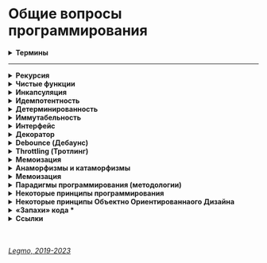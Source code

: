 <h1>Общие вопросы программирования</h1>

[//]: # (Термины)
<details><summary><b>Термины</b></summary><p>


[//]: # (Синтаксис)
- <details><summary><b>Синтаксис</b> — набор правил написания кода на языке Х. Какие комбинации символов являются допустимыми конструкциями в этом языке.</summary><p>

  - как располагать и сочетать друг с другом команды, какие использовать символы, как структурировать записи и так далее.
  - описывает, какие элементы языка считаются правильными и как они могут быть комбинированы для создания программ.
  - определяет правила написания конкретных программных выражений
  - правила, определяющие комбинации символов, которые считаются правильно структурированными утверждениями или выражениями на этом языке.
  - синтаксис ничего не говорит о значении команд или слов. Он определяет только правильность написания. Например, написать функцию с неправильными скобками — это ошибка синтаксиса. А написать функцию, которая работает неверно, — ошибка другого вида. С точки зрения синтаксиса функция может быть верной.
  - это структура и форма записи текста программы.
  - набор правил, описывающий комбинации символов алфавита, считающиеся правильно структурированной программой (документом) или её фрагментом.
  - это набор правил, управляющих структурой предложения и расположением слов,
  - фокусируется на порядке слов и отношениях между словами,
  - синтаксис языка, определяющий структуру текста, отличается от семантики, определяющей смысл.
  - Синтаксические ошибки приводят к тому, что предложения становятся трудными для понимания
  - Тот же JS тебе про синтаксическую ошибку (например, забытую закрывающую скобочку) скажет сразу.
  - Примеры правил синтаксиса
    - Вид скобок, которые используются при записи той или иной команды.
    - Регистрозависимость — есть ли для языка разница между строчными и прописными буквами.
    - Необходимость использовать пробелы и переносы строки — или ее отсутствие. Например, в Python это часть синтаксиса, а в JavaScript они не так важны.
    - Необходимость или отсутствие необходимости указывать тип переменной при создании.
    - Порядок расположения команд и сочетания их друг с другом.
    - Символ, которым обозначается комментарий в коде.
  - Синтаксис определяет правила правильного написания программы, структуру выражений и конструкций. Это связано с тем, каким образом символы и ключевые слова должны быть упорядочены для создания корректного кода. Семантика определяет смысл этих выражений и конструкций, указывает, как они будут исполняться и взаимодействовать во время выполнения программы. Семантика определяет, что делает код и как его выполнение влияет на состояние системы. Вместе синтаксис и семантика обеспечивают полное описание языка программирования, где синтаксис обеспечивает правильность написания кода, а семантика — его осмысленность и поведение при выполнении.
  - Синтаксис — это про ключевые слова (for, var, function, ...), кавычки и скобочки. И про то, как их применять.

  <br></p>
  </details>

[//]: # (Семантика)
- <details><summary><b>Семантика</b> — определяет смысл выражений и конструкций — какие операции они вызовут в программе. Определяет, что делает код и как его выполнение влияет на состояние системы. </summary><p>

  - говорит о смысле слов и значении команд.
  - указывает, как выражения и конструкции будут исполняться и взаимодействовать во время выполнения программы
  - приписывает значения (действия) различным синтаксическим конструкциям
  - определение того, как выполняется код и взаимодействует его части, описывая смысл программных конструкций.
  - Синтаксис определяет правильность написания, а семантика — смысловую правильность.
  - Синтаксис отвечает за то, поймет ли компьютер, что вы ему сказали. Семантика — за внутреннюю логику написанного, за то, что означают команды.
  - синтаксис языка, определяющий структуру текста, отличается от семантики, определяющей смысл.
  - определяет, какие операции выполняются при выполнении конкретных выражений и как программные инструкции взаимодействуют между собой. В отличие от синтаксиса, который определяет правила написания кода, семантика уточняет, как именно этот код будет интерпретирован или скомпилирован в рамках определенного языка. Семантика включает в себя трактовку различных конструкций, значений переменных, порядка выполнения операций, обработки ошибок, управления памятью и другие аспекты, влияющие на поведение программы во время выполнения. Она играет ключевую роль в понимании того, как программы работают и какие результаты они должны производить.
  - Пример:
    - «Я любить Москва это город» — предложение, написанное неправильно с точки зрения синтаксиса. Но его смысл понятен, по крайней мере человеку;
    - «Я люблю деревню Санкт-Петербург» — предложение, которое правильно синтаксически. Но семантически оно неверно, ведь Санкт-Петербург — это город, а не деревня. Значение слова совсем другое. Поэтому непонятно: человек ошибся или действительно имел в виду какую-то деревню с таким же названием.
  - Синтаксис определяет правила правильного написания программы, структуру выражений и конструкций. Это связано с тем, каким образом символы и ключевые слова должны быть упорядочены для создания корректного кода. Семантика определяет смысл этих выражений и конструкций, указывает, как они будут исполняться и взаимодействовать во время выполнения программы. Семантика определяет, что делает код и как его выполнение влияет на состояние системы. Вместе синтаксис и семантика обеспечивают полное описание языка программирования, где синтаксис обеспечивает правильность написания кода, а семантика — его осмысленность и поведение при выполнении.
  - Синтаксис в головке у компилятора, семантика в голове у программиста.

  <br></p>
  </details>

[//]: # (Грамматика)
- <details><summary><b>Грамматика</b> — формальное описание правил синтаксиса. Какая структура программных конструкций корректна? Включает в себя синтаксис + другие аспекты</summary><p>

  - способ задания языка
  - формальное описание синтаксиса языка программирования.
  - включает в себя синтаксис и дополнительные лингвистические правила (правописание, пунктуация, морфология...)
  - грамматика, помимо синтаксиса, описывает более общую формальную структуру языка, включая правила комбинирования элементов для создания корректных программ
  - грамматические ошибки могут привести к потери ясности и сложности интерпретации
  - Грамматика включает в себя различные аспекты синтаксиса, такие как правила для объявления переменных, операторов, условных конструкций, циклов, функций и других элементов языка. Грамматика также определяет порядок следования элементов, использование ключевых слов, пунктуации и другие структурные аспекты.

  - **Синтаксис / Грамматика**
    -
    - «Предложением» называется полная последовательность слов, выражающая некоторую мысль. Предложение состоит из одной или нескольких «фраз», связанных знаками препинания или союзами («И», «ИЛИ» и т.д.). Сама фраза может состоять из меньших фраз. Некоторые фразы неполны и мало что дают сами по себе, тогда как другие фразы могут использоваться самостоятельно. Совокупность этих правил называется грамматикой языка.
    -
    - Так же обстоит дело с грамматикой JavaScript.
      - команды - аналоги предложений,
      - выражения - аналоги фраз,
      - операторы - аналоги союзов/знаков препинания.
    -
    - Выражение в JS - может быть вычислено с получением одного конкретного значения (результата).
    - Команда состоит из одного или нескольких выражений
      - у каждой команды имеется завершающее значение (даже если это значение undefined). Если ввести команду в консоли разработчика в браузере, потому что при выполнении консоль по умолчанию выводит завершающее значение последней выполненной команды.
      - Например, любой обычный блок { . . } имеет завершающее значение - это завершающее значение последней выполненной в нем команды/выражения. завершающее значение блока аналогично значению, неявно возвращаемому последней командой блока.
      - Но что бы ни выводилось в консоль, мы не можем перенести это значение в свою программу. Как получить завершающее значение в программе?

  - Стреер: Повторю мысль про синтаксис, грамматику, семантику, лексемы, токенизаторы и т.д.: пока ты не напишешь свой какой-нибудь простой язык, этим всем глубоко не стоит заморачиваться. Да и не получится интуитивно тут понять, не написав этот простой язык.

  <br></p>
  </details>

[//]: # (Код)
- <details><summary><b>Код</b> — последовательность текстовых инструкций, написанных на языке программирования. </summary><p>

  - бывает `исходный` (пишется человеком) и получаемый из него `исполняемый` (выполняется машиной).
  - Стреер:
    - Неверное определение. Код — последовательность инструкций. Всё. Про "текстовые" и про "на языке программирования" лишнее.
    - `Исходный код` — код, понятный человеку (обычно) и какому-либо компилятору/транслятору. Транслятор/интерпретатор из исходного кода может собрать какой-либо другой, - например, исполняемый.
    - `Исполняемый код` — код, который можно выполнить. Это может быть машинный код, либо код, понятный интерпретатору.
    - `Машинный код` — бинарные данные, понятные процессору и непонятные человеку, не обладающему очень специальными знаниями.
    - `Байт-код` — вариант машинного кода, созданный для некоторой виртуальной машины исполнения (программы, которая работает как некоторый процессор). В бинарном виде - представляется набор примитивных инструкций, в некоторой архитектуре.
    - `Псевдо-код` — "код на листочке". Описание некоторого алгоритма или программы на выдуманном языке программирования, понятный человеку, но не программам или процессорам.

      <br></p>
      </details>

- .

- <b>Переменная</b>  — именованная область памяти. Хранит данные (значение). 
  - Даже nil/NULL — это тоже данное.
  - Переменная мутабельна. Это главный её признак.
- <b>Значение переменной</b>  — данные, которые хранятся в переменной
- <b>Константа</b>  — особый тип переменных. Их значения нельзя изменить
  - К переменным отношения не имеет. Это просто неизменяемое значение, причем даже не обязательно именованное: sin(5) — здесь 5 не имеет имени, но константой является. Впрочем, если говорить о синтаксисе языков, то, действительно, константой обычно называют именованное значение.

[//]: # (Литерал)
- <details><summary><b>Литерал</b> — любое значение указанное явным образом в коде. Строка, число, логическо значение, массивы, объекты, функции. В отличии от переменных — не изменяются в процессе работы программы. В переменной хранятся какие-то данные, например литералы.</summary><p>

  - представления фиксированных значений в программе — числа, символы, строки и т.д.
  - текстовое представление (нотация) значения (данных) в том виде, как оно записано в исходном коде.
  - запись в исходном коде компьютерной программы, представляющая собой фиксированное значение.
  - безымянная константа
  - константы, включаемые непосредственно в текст программы. Литералы могут быть изменены в тексте программы лишь во время редактирования. В отличие от переменных, литералы не могут изменяться во время выполнения программы.
  - представление значения некоторого типа данных. 
  - это постоянные значения JavaScript. Это значения, которые не изменяются во время выполнения сценария (целочисленные литералы, литералы с плавающей точкой, логические литералы (true и false), строковый литерал — это ноль и более символов, заключенных в двойные («») или одиночные (») кавычки).
  - используются для представления значений в JavaScript. Они являются фиксированными значениями, а не переменными
  - используются для обозначения числовых значений, строк, символов или логических констант. Постоянное значение, у которого нет имени.
    - В нашем случае понятие литерала немного отличное. Мы можем представить, что литерал это способ объявления значения какого-либо типа в коде.
  - Последовательность символов, представляющая постоянные значения, хранящиеся в переменных, называется литералом. Литерал — это представление значения в исходном коде, например число или строка.
  -  это любое значение указанное явным образом в коде. В качестве литералов в js могут выступать числа, строки (текстовые значения), логические значения. Функциональные литералы, массивы и объекты мы рассмотрим позже.

  <br></p>
  </details>

- <b>Оператор</b> — элемент языка, описывает некое действие. Например `+` или `delete`

- <b>Операция</b>  — действия, которые мы выполняем над переменными и значениями. Обычно производятся помощью операторов

- .


- <b>Конструкция</b> — произвольная совокупность кода.

[//]: # (Инструкция)
- <details><summary><b>Инструкция</b> — отдельная команда или конструкция, которая выполняет действие. Ничего не вычисляет и не возвращает результат. «Строка программы». Отделяется «;»</summary><p>
  
  - Кажется, в определении что-то из мира JS, потому что в более широком понимании это другое.

  - синтаксические конструкции и команды, которые выполняют действия.
  - обозначает одно действие в программе JS. Во многих случаях инструкция – это одна строка кода и если провести аналогию с русским языком, то она схожа с предложением.
  - В JS есть выражение, которое позволяет возвращать значение по условию — тернарный оператор. Он возвращает значение, но работает с условиями (как инструкиця).
  - Написать программу можно только совмещая выражения, которые работают с данными, и инструкции, которые позволяют управлять порядком выполнения.
  - Примеры: `if` позволяет создать ветвление в программе, `for` позволяет повторять одно и то же действие.
  - 
  - Типы инструкций в JS
    - управление потоком выполнения (if и else, switch, throw и так далее);
    - итерации (for, while и так далее);
    - объявление значений (var, let, const);
    - функции (function, return и так далее);
    - прочие (debugger, import, export).
  - 
  -
  - <b>Пустая инструкция</b> — когда в строке кода стоит только `;`. Используется, когда инструкция не нужна, хотя синтаксис JS будет предполагать её.
  - 
  - [Doka — Выражения и инструкции](https://doka.guide/js/expressions-vs-statements/)

  <br></p>
  </details>

[//]: # (Выражение)
- <details><summary><b>Выражение</b> (expression) — фрагмент кода, который вычисляется в значение.</summary><p>

  - В JS есть выражение, которое позволяет возвращать значение по условию — тернарный оператор. Он возвращает значение, но работает с условиями (как инструкиця).
  - Написать программу можно только совмещая выражения, которые работают с данными, и инструкции, которые позволяют управлять порядком выполнения.
  -
  - Пример: `3` в консоли браузера вернёт `3`
  - Пример: `5 + 3` вернёт `8`
  - Пример: `Math.random()` вернёт случайное число.
  -
  - Отличия от функций
    - Все функции являются выражениями, но не все выражения являются функциями.
    - Функции представляют собой блок кода, который можно вызвать, а выражения просто вычисляются в значение.
    - Выражение может быть чем-то более общим, например, арифметическим выражением или выражением сравнения, в то время как функция - это конкретный блок кода, который выполняет определенную задачу.
  -
  - [Doka — Выражения и инструкции](https://doka.guide/js/expressions-vs-statements/)
  - [MDN - Список выржений, операторов и ключевых слов JS](https://developer.mozilla.org/ru/docs/Web/JavaScript/Reference/Operators)

  <br></p>
  </details>

- <b>Функция</b> — подпрограмма, выполняет операции и возваращает значение. В JS если не имеет return — вернёт «undefined». 

- <b>Процедура</b> — функция, выполняет операции, но не возвращает значение.

[//]: # (Блок)
- <details><summary><b>Блок</b> — используется для группировки нуля или более инструкций. Блок отделяется `{...}`</summary><p>

  - может опционально быть поименован `[имя:] {...}`
  - в других языках = «сложная инструкция»
  - [MDN - Блок](https://developer.mozilla.org/ru/docs/Web/JavaScript/Reference/Statements/block)

  <br></p>
  </details>

[//]: # (Ключевое слово)
- <details><summary><b>Ключевое слово</b> — специальное зарезервированное слово. Имеет специфическое назначение — для создания и описания различных структур и элементов программы.</summary><p>

  -  используются для создания структуры программы — указывают, что это за элемент (переменная, функция, условие). А операторы выполняют конкретные действия или вычисления над значениями.
  - Примеры в JS:
    - var, let, const - для объявления переменных.
    - function - для определения функций.
    - if, else, switch - для структур управления потоком.
  - [MDN - Список выражений, операторов и ключевых слов JS](https://developer.mozilla.org/ru/docs/Web/JavaScript/Reference/Operators)

  <br></p>
  </details>

- <b>Аттрибут</b> — свойство или характеристика сущности. Например `аттрибут DOM-элемента`, `аттрибут HTML-элемента`.

[//]: # (Предикат)
- <details><summary><b>Предикат</b> — выражение или функция, возвращающая логическое значение (истина или ложь)</summary><p>
  - 
  - Это определение из мира императивного/ООП программирования. В более классическом смысле это утверждение, и его тип не булев, а истинность в терминах формальной логики. А теперь забудь все что я сказал :)

  - Примеры:
    - `if (age >= 18) {...}`
    - `function isEven(number) { return number % 2 === 0;}`

  <br></p>
  </details>

- .

- <b>Движок JS</b> — часть браузера или серверной среды, которая интерпретирует и выполняет JS код. Преобразует JS-инструкции в машинный код, который может быть выполнен компьютером.

[//]: # (Движок браузера)
- <details><summary><b>Движок браузера</b> — часть браузера, ответственная за обработку и отображение веб-страниц. </summary><p>

  - включает в себя компоненты для разбора HTML и CSS, выполнения JavaScript кода, обработки событий и рендеринга веб-страницы.

  <br></p>
  </details>

[//]: # (Окружение)
- <details><summary><b>Окружение</b> (environment) — среда выполнения, в которой работает JS код.</summary><p>

  - включает в себя не только сам движок (например, V8 в браузере Chrome или Node.js), но и другие компоненты, которые обеспечивают функциональность и возможности для выполнения кода в конкретной среде.
  - Не обязательно JS-код. Окружение — всё что вокруг твоей самостоятельной программы. К списку для JS я бы добавил куки, localstorage, версия JS-интерпретатора, характеристики устройства и окна.
  - Важные элементы окружения:
    - JS-движок:
      - Это программная часть, которая интерпретирует и выполняет JavaScript код. Примеры включают V8 (Chrome, Node.js), SpiderMonkey (Firefox), JavaScriptCore (Safari).
    - Среда выполнения (Runtime):
      - Включает в себя компоненты, предоставляющие дополнительные функции и возможности для выполнения кода. Например, в браузере это может включать DOM (Document Object Model), Web APIs (например, XMLHttpRequest, Fetch), а также средства работы с событиями.
    - Web APIs и Событийная модель:
      - В браузерном окружении это включает в себя взаимодействие с браузерным DOM, AJAX запросы, обработку событий и другие веб-специфичные функции.
    - Стек вызовов (Call Stack):
      - Это структура данных, которая отслеживает вызовы функций в вашем коде. Он используется для управления выполнением функций и их возвратами.
    - Память:
      - Окружение управляет выделением и освобождением памяти в процессе выполнения кода, включая работу с примитивами, объектами и сборку мусора.
    - Event Loop (Цикл событий):
      - В браузере и Node.js средах, которые поддерживают асинхронное программирование, существует event loop, который управляет обработкой событий, колбэков и асинхронных операций.

  <br></p>
  </details>

- <b>Компиляция</b> — перевод программы из языка программирования понятного человеку в машинный код. Делается отдельным этапом, до запуска программы. Получаем файл специального формата (например `.exe`) — он и будет выполняться. Результатом компиляции не обязательно будет машинный код. Бывают компиляторы и в байт-код, или в какой-то другой промежуточный код. Бывают компиляторы (трансляторы) из одного языка в другой. В общем, это довольно широкий термин о преобразовании одного кода в другой без изменения его семантики.

- <b>Компилятор</b> — программа. которая проводит компиляцию исходного кода программы в машинный код.

- <b>Интерпретация</b> — перевод программы с языка программирования (понятного человеку) в машинный код. Происходит прямо в процессе выполнения программы (пошагово или блоками). Интерпретатор в машинный код не переводит, это делает компилятор. Интерпретатор исполняет (интерпретирует) код прямо на месте, последовательно его читая. "Написано print 'hello', ага, значит выводим на экран 'hello'. Так, на следующей строчке присваивается переменная ..."

[//]: # (Интерпретатор)
- <details><summary><b>Интерпретатор</b>  — программа, которая выполняет команды, написанные на каком-то языке программирования.  </summary><p>

  - это программа/компонент, который выполняет и интерпретирует исходный код программы пошагово в режиме выполнения. 
  - В отличие от компилятора, который преобразует весь исходный код в машинный код до запуска программы, интерпретатор выполняет код построчно или по блокам на ходу, что обеспечивает более гибкую и динамическую среду выполнения программ. Примеры интерпретируемых языков включают JavaScript, Python и Ruby.

  <br></p>
  </details>

[//]: # (Транспиляция)
- <details><summary><b>Транспиляция</b> — процесс преобразования исходного кода из одного языка программирования в другой. </summary><p>

  - Для сохранения семантики (поведения программы) при изменении синтаксиса. 
  - Например, транспилятор «Babel» переводит программу на современном JS в версию программы на старом варианте JS.   

  <br></p>
  </details>

[//]: # (Область видимости)
- <details><summary><b>Область видимости</b> — контекст, в пределах которого определены переменные и которому можно обратиться для получения значения этих переменных. </summary><p>

  - набор правил — где в коде можно использовать переменные, где они будут доступны, а где нет.  
  - определяет доступность переменных в различных частях кода и управляет их видимостью.
  - Множество компонентов программы (переменные, константы, функции) доступных данному куску кода.

  <br></p>
  </details>

- .

- <b>Куча</b> (heap) — Чтобы понять что такое куча, надо понять модель памяти в языках / OS.
- <b>Стэк</b> — Структура данных для хранения списка элементов, "стопка объектов", LIFO. Список элементов, в котором можно обратиться только к последнему добавленному. Что сверху в стопку добавили, то первым получится и взять. Возможно, тут речь в контекста работы программ. У программы есть стэк значений. При вызове каждой новой функции, она добавляет сверху в него свои локальные переменные, а при выходе стек сокращается обратно к состоянию до вызова функции.
- <b>Очередь</b> — Структура данных для хранения списка элементов, "очередь". Обычно имеют ввиду FIFO, т.е. список, из которого первым эффективно берется элемент, которым первым туда добавили. Ну, как очередь в магазине.
- <b>Event Loop</b> (цикл обработки событий) — Цикл (обычно вечный), который 1) ждет событие, 2) при его получении обрабатывает его, 3) снова ждет. Это в общем случае.
- <b>Объект</b> — Слишком широкое понятие, чтобы описывать его без контекста.
- <b>Массив</b> — Список элементов, занимающих одинаковое количество памяти, располагающихся в памяти упорядоченно и без разрывов, в результате чего к любому элементу можно очень эффективно обратиться, указав его смещение (индекс) в памяти.
- <b>Метод</b> — функция, которая является свойством объекта. Врочем, свойствами объекта являются скорее его поля (если объект — структура).
  - Метод — функция, применяемая к объекту (т.е. объект передается в неё как один из параметров, обычно неявно, через имя this или self). В синтаксисе языков функция-метод описывается как неотъемлемая часть объекта.
- <b>Прототип</b> —
- <b>Модуль</b> —
- <b>Класс</b> — Описание объектов определенного типа, а также часто и их методов.
- <b>Конструктор</b> — Функция, создающая некоторый объект. В ООП обычно речь идет о создании объекта такого-то класса ("конструктор класса").
- <b>Корутина</b> — сопрограмма.  Тут бы к месту про виды многозадачности.
- <b>Debounce</b> — паттерн микрооптимизации кода. Ждёт Х милисек, если некое событие не произошло за это время — выполняет действие.
- <b>Throttling</b> — паттерн микрооптимизации кода. Тормозит - выполняй событие не чаще чем Х милисек.
- <b>Шлюз</b> (gate) — механизм, который ожидает завершения двух и более параллельных задач. Порядок завршениея не важен. Все они должны быть завершены, чтобы шлюз открылся и пропустил поток команд. В Promise API этот паттерн называется all([ .. ]).
  - Там у тебя что-то глубоко JS'ное, причем во всём остальном мире программирование описанное называют джойном тредов (join). Общее определение шлюза совсем другое, но тут как с "объектом" — получается что-то слишком общее.
  - Что такое « джойном тредов (join)»?
    - Объединение двух (и более) потоков исполнения. Вот мы сейчас в текущем потоке, join'им в него (объединяем с ним) какой-то соседний поток (тред). С точки зрения программиста, join(thread2) есть ожидание завершения треда thread2 и получение его результата работы. Условная функция join_all(list_of_threads) ожидает завершения всех тредов в списке и возвращает нам список их результатов в произвольном порядке. Часто в языках есть и такая функция, но по сути это аналог:
    - ```js
        let results = [];
        for (thread in list_of_threads) {
          results.push(thread.join())
       }
        return results
      ```

<br>

- **Ссылки**
  - [golvinov — Введение в программирование](https://golvinov.gitbook.io/js/)
  - [golvinov — Введение в JavaScript](https://golvinov.gitbook.io/js/vvedenie-v-javascript)

<br></p>
</details>


---


[//]: # (Рекурсия)
<details id="recursion"><summary><b>Рекурсия</b></summary><p>


[//]: # (Общее)
- <details><summary><b>Общее</b></summary><p>

  - Термин/приём в программировании, означающий вызов функцией самой себя. 
  - Рекурсивные функции могут быть использованы для элегантного решения определённых задач.
  - 
  - `Шаг рекурсии` —  каждый вызов функцией самой себя при изменении параметров. По сути — итерация рекурсивного цикла. 
  - `База рекурсии` – такие аргументы функции, которые делают задачу настолько простой, что решение не требует дальнейших вложенных вызовов.
  - 
  - Классические примеры рекурсии:
    - возведение в степень
    - числа Фибоначчи
    - факториал

  <br></p>
  </details>


[//]: # (Возведение в степень)
- <details><summary><b>Возведение в степень</b></summary><p>

  - ```js
      function pow(x, n) {
        if (n == 1) {
          return x;
        } else {
          return x * pow(x, n - 1);
        }
      }

      alert(pow(2, 3)); // 8
    ```

  <br></p>
  </details>

[//]: # (Числа Фибоначчи)
- <details><summary><b>Числа Фибоначчи</b></summary><p>

  - ```js
      // Напишите функцию fib(n) которая возвращает n-е число Фибоначчи.

      function fib(n) {
        // return n <= 1 ? n : fib(n - 1) + fib(n - 2);
        if (n <= 1) {
          return n
        } else {
          return fib(n - 1) + fib(n - 2);
        }
      }

      alert(fib(3)); // 2
      alert(fib(7)); // 13
    ```

  <br></p>
  </details>
  
[//]: # (Рекурсивная структура данных)
- <details><summary><b>Рекурсивная структура данных</b></summary><p>

  - Рекурсивно определяемая структура данных – это структура данных, которая может быть определена с использованием самой себя. 
  - Например дерево HTML-элементов.
  - Рекурсивные функции могут быть использованы для прохода по «рекурсивной структуре данных».

  <br></p>
  </details>

[//]: # (Замена циклом)
- <details><summary><b>Замена циклом</b></summary><p>

  - Любая рекурсивная функция может быть переписана в итеративную. И это иногда требуется для оптимизации работы. Но для многих задач рекурсивное решение достаточно быстрое и простое в написании и поддержке.
  - Любая рекурсия может быть сведена к циклу. Принципиальное отличие рекурсии от цикла состоит в наличии стека вызова - все локальные переменные и аргументы складываются в стек при каждом вызове рекурсивной функции, а в цикле локальные переменные остаются "на месте".
  - Обычно рекурсивный алгоритм может быть заменён циклом.

  <br></p>
  </details>

[//]: # (Ссылки)
- <details><summary><b>Ссылки</b></summary><p>

  - [learn.javascript.ru - Рекурсия и стек](https://learn.javascript.ru/recursion)
  - [Habr - Превращаем рекурсию в цикл](https://habr.com/ru/post/533034/)
  - [learn.javascript.ru - Задачка на числа Фибоначчи](https://learn.javascript.ru/task/fibonacci-numbers)
  - [code.tutsplus.com - Рекурсия в JavaScript](https://code.tutsplus.com/ru/tutorials/understanding-recursion-with-javascript--cms-30346)
  
  <br></p>
  </details>


<br></p>
</details>

[//]: # (Чистые функции)
<details><summary><b>Чистые функции</b></summary><p>

[//]: # (Общее)
- <details><summary><b>Общее</b></summary><p>

  - Детерминированная функция, которая не производит побочных эффектов.
  - Чистые функции — не меняют свои входные данные и предсказуемо возвращают один и тот же результат для одинаковых аргументов.

  <br></p>
  </details>

[//]: # (Характеристики чистой функции)
- <details><summary><b>Характеристики чистой функции</b></summary><p>

  - `идемпотента` - при повторении операции даст тот же эффект
  - `детерминирована` - для одних и тех же данных всегда выдаёт тот же результат
  - `иммутабельна` - неизменяема. Функция не меняет входящие данные. Делает копию, и работает уже с ней.
  - без `сайд-эффектов` - без побочных эффектов. Например: какой-то внешний объект изменился, функция от него зависела, и при тех же входящих данных (которые мы напрямую передали при вызове функции) мы получили новый результат (т.к. она ещё взаимодействует с каким-то внешним объектом, который тоже меняется). Например, нельзя делать AJAX-запросы

  <br></p>
  </details>

[//]: # (Почему важна `иммутабельность`)
- <details><summary><b>Почему важна иммутабельность</b></summary><p>

  - У нас ссылочный тип данных - функция изменит входящие данные, и они изменятся в объекте где хранятся (например объект в памяти). Соответственно эти изменения могут вылезти где-то ещё. Один метод компонента случайно изменил данные, а другой метод потом взял уже изменённые (хотя ему нужны были оригинальные)...

  <br></p>
  </details>

[//]: # (Функция должна что-то возвращать)
- <details><summary><b>Функция должна что-то возвращать</b></summary><p>

  - Функция не меняет никакие данные которые в ней пришли, и не меняет ничего во внешнем мире.
  - Чтоб в такой функции был какой-то смысл - она должна что-то возвращать, делать return().

  <br></p>
  </details>

[//]: # (Мутирующие и немутирующие методы)
- <details><summary><b>Мутирующие и немутирующие методы</b></summary><p>

  - В JS особенно внимательно нужно относиться к массивам.
  - Есть методы `мутирующие` и `немутирующие`.
  - Примеры мутирующих методов:
    - `push`
    - `reverse`
    - `splice`
  - Примеры немутирующих методов:
    - `slice`
  - 
  - Стреер: Про мутирующие/немутирующие методы в разделе про чистые функции я бы вообще убрал. Ты тут смешиваешь Функциональное Программиование и ООП, а это немножко разные миры, поэтому сильно усложняешь себе задачу.


  <br></p>
  </details>

[//]: # (Side-effect)
- <details><summary><b>Side-effect</b></summary><p>

  - Побочными эффектами называют любые взаимодействия с внешней средой. К ним относятся файловые операции, такие как запись в файл, чтение файла, отправка или приём данных по сети и даже вывод в консоль.
  - Кроме того, побочными эффектами считаются изменения внешних переменных (например, глобальных) и входных параметров в случае, когда они передаются по ссылке.
  - Побочные эффекты составляют одну из самых больших сложностей при разработке. Их наличие значительно затрудняет логику кода и тестирование. Приводит к возникновению огромного числа ошибок. Только при работе с файлами количество возможных ошибок измеряется сотней: начиная с того, что закончилось место на диске, заканчивая попыткой читать данные из несуществующего файла. Для их предотвращения код обрастает большим числом проверок и защитных механизмов. Без побочных эффектов невозможно написать ни одной полезной программы. Какие бы важные вычисления она ни делала, их результат должен быть как-то продемонстрирован. В самом простом случае его нужно вывести на экран, что автоматически приводит нас к побочным эффектам. В реальных же приложениях, обычно, все сводится к взаимодействию с базой данных или отправкой запросов по сети.
  - Не существует способа избавиться от побочных эффектов совсем, но их влияние на программу можно минимизировать. Как правило, в типичной программе побочных эффектов не так много по отношению к остальному коду, и происходят они лишь в самом начале и в конце. Например, программа, которая конвертирует файл из текстового формата в PDF, в идеале выполняет ровно два побочных эффекта:
  -
  - Читает файл в самом начале работы программы.
  - Записывает результат работы программы в новый файл.
  -
  - Между этими двумя пунктами и происходит основная работа, которая содержит чистую алгоритмическую часть. Побочные эффекты в таком случае будут находиться только в верхнем слое приложения, а ядро, выполняющее основную работу, останется чистым от них.
  - 
  - Инкремент и декремент — единственные базовые арифметические операции в JS, которые обладают побочными эффектами (изменяют само значение в переменной). Именно поэтому с ними сложно работать в составных выражениях. Они могут приводить к таким сложноотлавливаемым ошибкам, что во многих языках вообще отказались от их введения (в Ruby и Python их нет). В JS стандарты кодирования предписывают их не использовать.
  - 
  - Примеры:
    - Видоизменение входных параметров
    - console.log
    - HTTP вызовы (AJAX/fetch)
    - Изменение в файловой системе
    - Запросы DOM

  <br></p>
  </details>

[//]: # (В ReactJS / Redux)
- <details><summary><b>В ReactJS / Redux</b></summary><p>

  - Чистыми функциями должны быть:
    - компоненты
    - редьюсеры
    - селекторы

  <br></p>
  </details>

[//]: # (Пример чистой функции)
- <details><summary><b>Пример чистой функции</b></summary><p>

  - ```js
    function sum(a, b) {
      return a + b;
    }
    ```    

  <br></p>
  </details>

[//]: # (Ссылки)
- <details><summary><b>Ссылки</b></summary><p>

  - Пример нечистой функции (записывает данные в свои же аргументы)
  - ```js
      function withdraw(account, amount) {
        account.total -= amount;
      }
    ```

  <br></p>
  </details>

[//]: # (Ссылки)
- <details><summary><b>Ссылки</b></summary><p>

  - [IT-Kamasutra #88 - pure function (чистая функция)](https://youtu.be/KU81NnNcjmw)
  - [Hexlet - Чистые функции](https://ru.hexlet.io/courses/js-functions/lessons/pure-functions/theory_unit)
  - Смотри также в разделе «[React — Компоненты. Компоненты = чистые функции](/Pages/JS/React.md)»
    
  <br></p>
  </details>

<br></p>
</details>

[//]: # (Инкапсуляция)
<details><summary><b>Инкапсуляция</b></summary><p>

  - Сокрытие лишних деталей.

<br></p>
</details>

[//]: # (Идемпотентность)
<details ><summary><b>Идемпотентность</b></summary><p>

  - Повторное применение операции к объекту дает тот же результат, что и первое.
  - Свойство объекта или операции.

<br></p>
</details>

[//]: # (Детерминированность)
<details><summary><b>Детерминированность</b></summary><p>

  - Результат однозначно определяется исходными данными.
  - Для одних и тех же исходных данных алгоритм выдаёт тот же результат.

<br></p>
</details>

[//]: # (Иммутабельность)
<details><summary><b>Иммутабельность</b></summary><p>

  - Неизменяемость.
  - Функция не меняет входящие данные. Делает копию, и работает уже с ней.
  
  - **Ссылки**
    - [Неизменяемость в JavaScript](https://techrocks.ru/2020/11/13/immutability-in-javascript-explained/)

<br></p>
</details>

[//]: # (Интерфейс)
<details><summary><b>Интерфейс</b></summary><p>

  - Как мы взаимодействуем с чем-то.
  - Интерфейс объекта - какие свойства и методы у него есть.
  - Интерфейс функции - её имя, какие параметры мы в неё передаём, какой ответ получаем...

<br></p>
</details>

[//]: # (Декоратор)
<details><summary><b>Декоратор</b></summary><p>

  - Паттерн. Обертка чего-либо, добавляющая дополнительный функционал.
  - Декоратор функции A() — возможность выполнить какой-то кусочек кода перед вызовом A() или после вызова A(), возможно изменить входные параметры или исходящий от неё результат.
  - **Ссылки**
    - [Habr - Декораторы](https://habr.com/ru/post/60957/)
    - [refactoring.guru - Декоратор](https://refactoring.guru/ru/design-patterns/decorator
    - [learn JS - Декораторы и переадресация вызова, call/apply](https://learn.javascript.ru/call-apply-decorators)

<br></p>
</details>

[//]: # (Debounce)
<details><summary><b>Debounce (Дебаунс)</b></summary><p>

- "Декоратор" который возвращает обертку. Она откладывает вызов исходной функции на определенное время.
- Превращает несколько вызовов функции в течение определенного времени в один вызов.
- Причем задержка начинает заново отсчитываться с каждой новой попыткой вызова.
- `Debounce` — паттерн микрооптимизации кода. Ждёт Х милисек, если некое событие не произошло за это время — выполняет действие.
- Если дословно переводить — «устранение дребезга».
- 
- Возможны два варианта:
  - Реальный вызов происходит только в случае, если с момента последней попытки прошло время, большее или равное задержке.
  - Реальный вызов происходит сразу, а все остальные попытки вызова игнорируются, пока не пройдет время, большее или равное задержке, отсчитанной от времени последней попытки.
- 
- **Зачем?**
  - Обычно debounce используют, если исходная функция вызывается чаще, чем это требуется.
  - Например, DOM-события mousemove, resize, scroll генерируют очень частые вызовы обработчиков, поэтому в ряде случаев было бы полезно обернуть такие обработчики в debounce.
  - Другое применение – контроль пользовательского ввода текста: если при изменении поля INPUT требуется передавать на сервер текущее введенное значение, это может создать большое количество однотипных запросов, особенно если пользователь печатает очень быстро. В этом случае тоже весьма кстати будет ограничить число вызовов обработчика с помощью debounce.
  - Функция debounce крайне полезна, когда дело доходит до производительности обработчиков событий.
- 
- **Ссылки:**
  - [Habr - Декораторы](https://habr.com/ru/post/60957/)
  - [Для чего нужна функция debounce и как она работает](http://gdrw.ru/reviews/tech/debounce-function-in-javascript)
  - [learn.javascript.ru - реализация на js](https://learn.javascript.ru/task/debounce)
  - [7 важных функций JavaScript](https://getinstance.info/articles/javascript/essential-javascript-functions/)
  - [YouTube - Асинхронность (Академия Яндекса)](https://youtu.be/x0Y3TfkvCgY?si=Z9g8L-5_c5aHx3dA&t=3807)
  - [Habr - Микропаттерны оптимизации в Javascript: декораторы функций debouncing и throttling](https://habr.com/ru/post/60957/)
  - [learn.javascript.ru - Сделать Debounce](https://learn.javascript.ru/task/debounce)
  - [doka - Сделать Debounce на примере формы поиска](https://doka.guide/js/debounce/)
  - [Habr - Debouncing с помощью React Hooks](https://habr.com/ru/post/492248/)
  - [Habr - Debouncing с помощью React Hooks: хук для функций](https://habr.com/ru/company/domclick/blog/510616/)

<br></p>
</details>

[//]: # (Throttling)
<details><summary><b>Throttling (Тротлинг)</b></summary><p>

  - Данный декоратор позволяет «затормозить» функцию — функция будет выполняться не чаще одного раза в указанный период, даже если она будет вызвана много раз в течение этого периода. Т.е. все промежуточные вызовы будут игнорироваться.
  - `Throttling` — паттерн микрооптимизации кода. Тормозит - выполняй событие не чаще чем Х милисек.
  -
  - **Ссылки:**
    - [Habr - Декораторы](https://habr.com/ru/post/60957/)
    - [Habr - Микропаттерны оптимизации в Javascript: декораторы функций debouncing и throttling](https://habr.com/ru/post/60957/)
    - [YouTube - Асинхронность (Академия Яндекса)](https://youtu.be/x0Y3TfkvCgY?si=Z9g8L-5_c5aHx3dA&t=3807)

<br></p>
</details>

[//]: # (Мемоизация)
<details><summary><b>Мемоизация</b></summary><p>

- Разновидность кэширования.
- Запоминаем предыдущие результаты вызова функции, и если вызывается снова - используем их из кэша
- 
- Для того чтобы функцию можно было подвергнуть мемоизации, она должна быть чистой, всегда возвращать одни и те же значения в ответ на одни и те же аргументы.
- Мемоизация — это компромисс между производительностью и потреблением памяти. Мемоизация хороша для функций, имеющих сравнительно небольшой диапазон входных значений, что позволяет достаточно часто, при повторных вызовах функций, задействовать значения, найденные ранее, не тратя на хранение данных слишком много памяти.
- Может показаться, что собственные реализации мемоизации стоит применять, например, при обращениях к неким API из браузерного кода. Однако, делать этого не нужно, так как браузер автоматически кэширует их, используя, в частности, HTTP-кэш.
- Если вы работаете с React/Redux, можете взглянуть на **reselect**. Тут используется селектор с мемоизацией. Это позволяет выполнять вычисления только в том случае, если в соответствующей части дерева состояний произошли изменения.
- Пожалуй, лучше всего функции с мемоизацией показывают себя там, где выполняются сложные, ресурсоёмкие вычисления. Здесь данная техника может значительно повысить производительность решения. Надо отметить, что нечто вроде вычисления факториала или чисел Фибоначчи — это хорошие учебные примеры, но в реальном мире всё гораздо интереснее и сложнее.

- **Ссылки**
  - [https://habr.com/ru/company/ruvds/blog/332384/](https://habr.com/ru/company/ruvds/blog/332384/)

<br></p>
</details>

[//]: # (Анаморфизмы и катаморфизмы)
<details id="iterators"><summary><b>Анаморфизмы и катаморфизмы</b></summary><p>

  - Редко используемая терминология из фукнционального программирования
  - **Анаморфизмы**
    - `Анаморфизмы`. Функции, с помощью которых объекты разворачиваются в более сложные структуры, содержащие объекты того же типа. 
    - Например  преобразование целого числа в ряд чисел.
    - ```js
        // Преобразование целого числа в ряд чисел:
        function downToOne(n) {
          const list = [];

          for (let i = n; i > 0; --i) {
            list.push(i);
          }

          return list;
        }

        downToOne(5) // [ 5, 4, 3, 2, 1 ]
      ```
  - **Катаморфизмы**
    - Противоположность анаморфизмов: сворачивают объекты с более сложной структурой в простые.
    - Например преобразует несколько чисел в одно.
    - ```js
        // Преобразование ряда чисел в одно
        function product(list) {
          let product = 1;

          for (const n of list) {
            product = product * n;
          }

          return product;
        }

        product(downToOne(5)) // 120
      ```
  - **Ссылки**
    - [tproger.ru - Шпаргалка по современному JavaScript](https://tproger.ru/translations/javascript-cheatsheet/#amrphcatmrph)

<br></p>
</details>

[//]: # (Профилирование)
<details><summary><b>Мемоизация</b></summary><p>

- `Профилирование` — сбор характеристик работоспособности программы. 
- Чтобы оценить, насколько эффективно она работает, выявить ее «слабые» участки.
- 
- `Профилировщик` — программа, которая следит за другими программами, во время их исполнения. не анализирует, только собирает информацию «как работает программа».
- 
- В языках программирования обычно есть спец. методы дл помощи в профилировании. Также есть специальные плагины/программы, например в отладчиках в браузерах
- 
- **Какая информация обычно собирается**
  - измерение времени, затраченного на ту или иную функцию;
  - измерение потраченных системных ресурсов на ту или иную функцию;
  - изменения программы в зависимости от воздействия на нее со стороны пользователей;
  - как запустилась и как прекратила работать программа;
  - были ли «зависания» в программе и из-за чего;
  - ...

- **Ссылки**
  - [Профилирование в программировании: какой профилировщик выбрать](https://codernet.ru/articles/drugoe/profilirovanie_v_programmirovanii_kakoj_profilirovshhik_vyibrat/)

<br></p>
</details>

[//]: # (Парадигмы программирования)
<details><summary><b>Парадигмы программирования (методологии)</b></summary><p>

[//]: # (Парадигма это)
- <details><summary><b>Парадигма это</b></summary><p>
  
  - Набор приёмов и понятий, которые определяют «как писать» называют парадигмой.

  <br></p>
  </details>

[//]: # (Основные виды)
- <details><summary><b>Основные виды</b></summary><p>

  - Императивное
    - ООП
    - Процедурное
  - Декларативное
    - Функциональное
    - Логическое
  - Прочие
    - Реактивное 
    - Структурное
    - Модульное
    - Обобщённое
  - Экзотические 
    - автоматное
    - аппликативное
    - аспект/агент/компонент-ориентированное
    - ...

  - По факту надо знать:
    - Императивное
    - ООП
    - Функциональное
    - Это буквально 99.9% кода, который ты сможешь найти в интернетах.



  <br></p>
  </details>

[//]: # (Императивное + Процедурное и ООП)
- <details><summary><b>Императивное + Процедурное и ООП</b></summary><p>

  - описываем вычисления в виде инструкций, шаг за шагом изменяющих состояние программы. В деталях описывает *как* добраться до нужного места.
  -
  - **Процедурное** - исходная задача разбивается на меньшие (с помощью процедур) и это происходит до тех пор, пока решение всех конкретных процедур не окажется тривиальным.
  - **ООП** - сущности в программе представляются в виде объектов. Каждый объект — экземпляр какого-то класса, некой абстрактной сущности, в которой описано поведение.

  <br></p>
  </details>

[//]: # (Декларативное + Функциональное и Логическое)
- <details><summary><b>Декларативное + Функциональное и Логическое</b></summary><p>
  
  - Описываем не поведение, а состояния компонентов (в зависимости от разных данных) + переключаемся между этими состояниями. 
  - Объясняет *что* мы должны получить в итоге.
  -
  - **Функциональное** - всё есть чистая функция, даже числа. Важно "отсутствие состояния". На его основе хорошо
    работать в **реактивном** стиле (см. ниже).
  - **Логическое** - скорее математика, чем программирование. Используя математические доказательства и законы логики,
    решать бизнес-задачи. Часто используется для моделирования процессов.

  <br></p>
  </details>

[//]: # (Реактивное)
- <details><summary><b>Реактивное</b></summary><p>

  - Ориентированное на потоки данных и распространение изменений. 
  - Парадигма должна существовать возможность легко выражать статические и динамические потоки данных, а также нижележащая модель исполнения должна автоматически распространять изменения благодаря потоку данных.
  - Можно реализовать в **ООП**, в **чистом императивном** стиле и т.д. Естественнее всего реализуется в **функциональном**

  <br></p>
  </details>

[//]: # (Структурное)
- <details><summary><b>Структурное</b></summary><p>

  - Основа — декомпозиция. 
  - По-прежнему оперируем состоянием и инструкциями, однако вводится понятие составной инструкции (блока), инструкций ветвления и цикла.

  <br></p>
  </details>

[//]: # (Модульное)
- <details><summary><b>Модульное</b></summary><p>

  - разделение функциональности на законченные блоки. 
  - Программа описанная в стиле модульного программирования — это набор модулей. Что внутри, классы, императивный код или чистые функции — не важно. 
  - Благодаря модулям впервые в программировании появилась серьезная инкапсуляция — возможно использовать какие-либо сущности внутри модуля, но не показывать их внешнему миру.

  <br></p>
  </details>

[//]: # (Обобщённое)
- <details><summary><b>Обобщённое</b></summary><p>

  - разделение на шаблоны

  <br></p>
  </details>

[//]: # (Экзотические)
- <details><summary><b>Экзотические</b></summary><p>

  - Автоматное
  - Аппликативное, 
  - Аспект/агент/компонент-ориентированное...
  -
  - Немного подробнее: [«Забытые» парадигмы программирования](https://habr.com/ru/post/223253/)

  <br></p>
  </details>

[//]: # (Ссылки)
- <details><summary><b>Про реактивный стиль</b></summary><p>

  - Если кратко: реактивность — это способность реагировать на какие-либо изменения. Но о каких изменениях идет речь? В первую очередь, об изменениях данных. 
  -
  - Пример:
    - ```js
        let a = 2;
        let b = 3; let sum = a + b;console.log(sum); // 5 a = 3;// значение не поменялось, потому что данные нужно пересчитать
        console.log(sum); // 5 
      ```
  -
  - Пример демонстрирует привычную нам императивную парадигму программирования. В отличие от императивного подхода, реактивный подход строится на push стратегии распространения изменений. Push стратегия подразумевает, что в случае изменения данных эти самые изменения будут “проталкиваться”, и зависимые от них данные будут автоматически обновляться. 
  - Вот как бы вел себя наш пример, если бы применялась push стратегия:
    - ```js
        let a = 2;
        let b = 3;let sum = a + b;console.log(sum); // 5a = 3;// значение переменной sum автоматически пересчитается
        console.log(sum); // 6
      ```
  - Данный пример показывает реактивный подход. Стоит отметить, что этот пример не имеет ничего общего с реальностью, я его привел лишь с целью показать разницу в подходах.
  -
  - Классический пример «реактивности» — электронные таблицы Excel: 
    - меняем значение в одной ячейке A1 — все ячейки, которые считают сове значение на основа A1 автоматически пересчитываются, сами.

  <br></p>
  </details>

[//]: # (Прочее)
- <details><summary><b>Прочее</b></summary><p>

  - Декларативный подход читается в среднем легче, хотя на написание в обоих стилях времени может уходить одинаковое количество. (Но это тоже зависит от конкретных разработчиков, потому что кто-то мог привыкнуть к конкретному стилю.)
  - Человеческий мозг может держать одновременно в памяти ограниченное количество объектов. Если мы работаем с какой-то  сложной системой, нам будет трудно одновременно помнить и о том, что она делает, и о том, как она устроена.
  - Императивный стиль смешивает назначение программы и детали её реализации, в то время как декларативный старается  описывать только назначение.
  - Плюсы и минусы зависят от контекста:
    - Если вам нужно детально описать какое-то действие — например при разработке конкретного алгоритма — то больше подходит императивный подход.
    - Если вы работаете на уровне бизнес-логики, то лучше писать декларативно, а детали реализации скрыть в более низком уровне абстракций.

  <br></p>
  </details>

[//]: # (Мультипарадигменные языки)
- <details><summary><b>Мультипарадигменные языки</b></summary><p>

  - Для большой части задач так мы вовсе можем использовать и ФП, и ООП, и процедурное, и логическое программирование. 
  - Некоторые языки ощутимо склоняются к одной парадигме
    - С относится к процедурным языкам, 
    - Java/C++ почти полностью ориентированы на работу с классами, 
    - Haskell от начала до конца относится к функциональным.
  - И есть языки, которые не привязаны к конкретной парадигме. JavaScript как раз один из таких языков. (Именно поэтому мы могли описать пример для каждой парадигмы на нём.)

  <br></p>
  </details>

[//]: # (Ссылки)
- <details><summary><b>Ссылки</b></summary><p>

  - [Парадигмы программирования](https://doka.guide/js/programming-paradigms/)
  - [Википедия - парадигмы программирования](https://ru.wikipedia.org/wiki/%D0%9F%D0%B0%D1%80%D0%B0%D0%B4%D0%B8%D0%B3%D0%BC%D0%B0_%D0%BF%D1%80%D0%BE%D0%B3%D1%80%D0%B0%D0%BC%D0%BC%D0%B8%D1%80%D0%BE%D0%B2%D0%B0%D0%BD%D0%B8%D1%8F)
  - [Habr - Чистая архитектура. Часть II — Парадигмы программирования](https://habr.com/ru/post/554474/)
  - [Парадигмы программирования](https://pikabu.ru/story/paradigmyi_programmirovaniya_7584307)
  - [tproger.ru - Функциональное программирование с примерами на JavaScript. Часть 1. Основные техники функционального программирования](https://tproger.ru/translations/functional-js-1/)
  - [tproger.ru - Функциональное программирование с примерами на JavaScript. Часть 2. Аппликативные функторы, curryN и валидации](https://tproger.ru/translations/functional-js-2/)
  - [Medium - Основы реактивного программирования с использованием RxJS] (https://medium.com/ngx/introducing-to-reactive-programming-984c1a390e2d)
  - [doka - Реактивность в программировании](https://doka.guide/tools/reactivity/?ysclid=ln33nzwpuu404244868)

  <br></p>
  </details>

<br></p>
</details>

[//]: # (Некоторые принципы программирования)
<details><summary><b>Некоторые принципы программирования</b></summary><p>

  - `DRY` - Don't repeat yourself (Не повторяйся)
  - `KISS` - Keep it simple, stupid (Делай проще, тупица)
  - `YAGNI` - You aren't gonna need it (Вам это не понадобится)
  - `SOLID`
      - (см выше - ООП)
      - Single Responsibility Principle («Принцип единой ответственности», SRP)
      - Open-Closed Principle («Принцип открытости-закрытости», OCP)
      - Liskov Substitution Principle («Принцип подстановки Барбары Лисков», LSP)
      - Interface Segregation Principle («Принцип разделения интерфейса», ISP)
      - Dependency Inversion Principle («Принцип инверсии зависимостей», DIP)
  - `GRASP` - Gneral responsibility assignment software patterns (общие шаблоны распределения ответственностей, паттерны
    проектирования) ООП
      - Информационный эксперт (Information Expert)
      - Создатель (Creator)
      - Контроллер (Controller)
      - Слабое зацепление (Low Coupling)
      - Высокая связность (High Cohesion)
      - Полиморфизм (Polymorphism)
      - Чистое изготовление (Pure Fabrication)
      - Перенаправление (Indirection)
      - Устойчивость к изменениям (Protected Variations)
  - `CQS` - Command-query Separation (Разделение ответственности команд и запросов)
  - `Law of Demeter` - Закон Деметры (см ООП)
  - `SLAP` - Single level of Abstraction Principle (Принцип единого уровня абстракций)
  - 
  - **Интересные идеи на тему**
    - [YouTube - Ментальное программирование](https://www.youtube.com/watch?v=EEq1wdM2M2w)

<br></p>
</details>

[//]: # (Некоторые принципы Объектно Ориентированнаого Дизайна)
<details><summary><b>Некоторые принципы Объектно Ориентированнаого Дизайна</b></summary><p>

  - **Закон Деметры** (англ. Law of Demeter, LoD) - каждый программный модуль:
    - должен обладать ограниченным знанием о других модулях: знать о модулях, которые имеют «непосредственное» отношение
      к этому модулю.
    - должен взаимодействовать только с известными ему модулями «друзьями», не взаимодействовать с незнакомцами.
    - обращаться только к непосредственным «друзьям».
      **Ссылки**
    - [Habr](https://habr.com/ru/post/319652/)
    - [wikipedia](https://ru.wikipedia.org/wiki/%D0%97%D0%B0%D0%BA%D0%BE%D0%BD_%D0%94%D0%B5%D0%BC%D0%B5%D1%82%D1%80%D1%8B)
  - **GRASP** (general responsibility assignment software patterns) — общие шаблоны распределения ответственностей
    - Ответственность должна быть назначена тому, кто владеет максимумом необходимой информации для исполнения.
      Постоянно используешь в объекте какой-то внешний метод? Скорее всего, этот метод должен быть в этом объекте
    - высокое сцепление - код выполняющий одну задачу, должне быть в одном месте
    - низкая связность - модули не должны зависеть друг от друга (если они ссылаются друг на друга - это то же самое что у вас один большой модуль)
    - ... (всего 9 принципов)
    - [Wikipedia](https://ru.wikipedia.org/wiki/GRASP)
  - **CQS** (Command Query Separation)
    - метод должен быть либо командой, выполняющей какое-то действие, либо запросом, возвращающим данные, но не одновременно. 
    - Другими словами, задавание вопроса не должно менять ответ. 
    - Более формально, возвращать значение можно только чистым, не имеющим побочных эффектов методам. Следует отметить, что строгое соблюдение этого принципа делает невозможным отслеживание количества вызовов запросов.
    - Другими словами: если я спрашиваю у объекта "Ты админ?", он должен вернуть только tru или false. И не должен внутри заниматься изменением состояния
    - [Wikipediz](https://ru.wikipedia.org/wiki/CQRS)
  - **Single level of Abstraction** (один уровень абстракции)
    - Каждый метод должен быть написан на одном уровне абстракции.
    - [Single level of abstraction (en)](https://medium.com/@yukas/single-level-of-abstraction-1e2bb6a645d7)

  См видео "[Ментальное программирование](https://www.youtube.com/watch?v=EEq1wdM2M2w)"

<br></p>
</details>

[//]: # («Запахи» кода todo: выписать)
<details><summary><b>«Запахи» кода *</b></summary><p>

- [Усачёв М — «Запашки» кода React-компонентов](https://css-live.ru/javascript/zapashki-koda-react-komponentov.html)
- [Wikipedia — Code smell](https://en.wikipedia.org/wiki/Code_smell)
- [Wikipedia — Design smell“](https://en.wikipedia.org/wiki/Design_smell)

<br></p>
</details>

[//]: # (Ссылки)
<details><summary><b>Ссылки</b></summary><p>

  - [Doka - Что такое код-ревью](https://doka.guide/tools/code-review/)
  - [Doka - Что такое технический долг](https://doka.guide/js/technical-debt/)
  - [Wikipedia - Дональд Кнут «Искусство программирования»](https://ru.wikipedia.org/wiki/%D0%98%D1%81%D0%BA%D1%83%D1%81%D1%81%D1%82%D0%B2%D0%BE_%D0%BF%D1%80%D0%BE%D0%B3%D1%80%D0%B0%D0%BC%D0%BC%D0%B8%D1%80%D0%BE%D0%B2%D0%B0%D0%BD%D0%B8%D1%8F)

<br></p>
</details>

<br>
<br>

*[Legmo, 2019-2023](https://github.com/Legmo/notes/)*